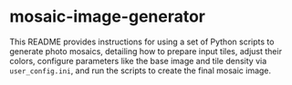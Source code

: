 # mosaic-image-generator
This README provides instructions for using a set of Python scripts to generate photo mosaics, detailing how to prepare input tiles, adjust their colors, configure parameters like the base image and tile density via `user_config.ini`, and run the scripts to create the final mosaic image.
